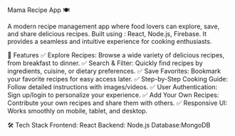 Mama Recipe App 🍽️

A modern recipe management app where food lovers can explore, save, and share delicious recipes. Built using : React, Node.js, Firebase. It provides a seamless and intuitive experience for cooking enthusiasts.

🚀 Features
✅ Explore Recipes: Browse a wide variety of delicious recipes, from breakfast to dinner.
✅ Search & Filter: Quickly find recipes by ingredients, cuisine, or dietary preferences.
✅ Save Favorites: Bookmark your favorite recipes for easy access later.
✅ Step-by-Step Cooking Guide: Follow detailed instructions with images/videos.
✅ User Authentication: Sign up/login to personalize your experience.
✅ Add Your Own Recipes: Contribute your own recipes and share them with others.
✅ Responsive UI: Works smoothly on mobile, tablet, and desktop.

🛠️ Tech Stack
Frontend: React 
Backend: Node.js
Database:MongoDB
